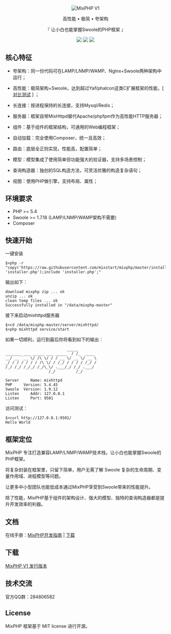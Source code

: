 <br>

<p align="center">
<img src="https://git.kancloud.cn/repos/onanying/mixphp1/raw/ba9d4f9d235c24da0a7b8d8a8aa53a57b8e83331/images/logo.png?access-token=1899f10823ef02e1745183298b8c71d3" alt="MixPHP V1">
</p>

<p align="center">高性能 • 极简 • 夸架构</p>

<p align="center">『 让小白也能掌握Swoole的PHP框架 』</p>

<p align="center">
<img src="https://img.shields.io/badge/downloads-503-green.svg">
<img src="https://img.shields.io/badge/platform-linux%20%7C%20win%20%7C%20osx-lightgrey.svg">
<img src="https://img.shields.io/packagist/l/doctrine/orm.svg">
</p>

## 核心特征

* 夸架构：同一份代码可在LAMP/LNMP/WAMP、Nginx+Swoole两种架构中运行；

* 高性能：极简架构+Swoole，达到超过Yaf/phalcon这类C扩展框架的性能，[ [对比测试](http://www.jianshu.com/p/0ce1a9885e01) ] ；

* 长连接：按进程保持的长连接，支持Mysql/Redis；

* 服务器：框架自带MixHttpd替代Apache/phpfpm作为高性能HTTP服务器；

* 组件：基于组件的框架结构，可通用的Web编程框架；

* 自动加载：完全使用Composer，统一且高效；

* 路由：底层全正则实现，性能高，配置简单；

* 模型：模型集成了使用简单但功能强大的验证器，支持多场景控制；

* 查询构造器：独创的SQL构造方法，可灵活优雅的构造复杂语句；

* 视图：使用PHP做引擎，支持布局、属性；

## 环境要求

* PHP >= 5.4
* Swoole >= 1.7.18 (LAMP/LNMP/WAMP架构不需要)
* Composer

## 快速开始

一键安装

```
$>php -r "copy('https://raw.githubusercontent.com/mixstart/mixphp/master/installer.php', 'installer.php');include 'installer.php';"
```

输出如下：

```
download mixphp zip ... ok
unzip ... ok
clean temp files ... ok
Successfully installed in "/data/mixphp-master"
```

接下来启动mixhttpd服务器

```
$>cd /data/mixphp-master/server/mixhttpd/
$>php mixhttpd service/start
```

如果一切顺利，运行到最后你将看到如下的输出：

```
                           _____
_______ ___ _____ ___ _____  / /_  ____
__/ __ `__ \/ /\ \/ / / __ \/ __ \/ __ \
_/ / / / / / / /\ \/ / /_/ / / / / /_/ /
/_/ /_/ /_/_/ /_/\_\/ .___/_/ /_/ .___/
                   /_/         /_/

Server     Name: mixhttpd
PHP     Version: 5.4.45
Swoole  Version: 1.9.12
Listen     Addr: 127.0.0.1
Listen     Port: 9501
```

访问测试：

```
$>curl http://127.0.0.1:9501/
Hello World
```

## 框架定位

MixPHP 专注打造兼容LAMP/LNMP/WAMP技术栈，让小白也能掌握Swoole的PHP框架。

将复杂封装在框架里，只留下简单，用户无需了解 Swoole 复杂的生命周期、变量作用域、进程模型等问题。

让更多中小型团队也能低成本通过MixPHP享受到Swoole带来的性能提升。

除了性能，MixPHP基于组件的架构设计、强大的模型、独特的查询构造器都是提升开发效率的利器。

## 文档

在线手册：[MixPHP开发指南](https://www.kancloud.cn/onanying/mixphp1/379324) | [下载](https://www.kancloud.cn/onanying/mixphp1)

## 下载

[MixPHP V1 发行版本](https://github.com/mixstart/mixphp/releases)

## 技术交流

官方QQ群：284806582

## License

MixPHP 框架基于 MIT license 进行开源。
